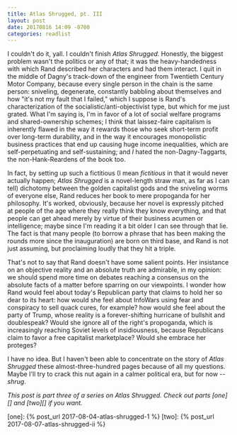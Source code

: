 ```yaml
---
title: Atlas Shrugged, pt. III
layout: post
date: 20170816 14:09 -0700
categories: readlist
---
```


I couldn't do it, yall.  I couldn't finish *Atlas Shrugged.*  Honestly, the
biggest problem wasn't the politics or any of that; it was the
heavy-handedness with which Rand described her characters and had them
interact.  I quit in the middle of Dagny's track-down of the engineer from
Twentieth Century Motor Company, because every single person in the chain is
the same person: sniveling, degenerate, constantly babbling about themselves
and how "it's not my fault that I failed," which I suppose is Rand's
characterization of the socialistic/anti-objectivist type, but which for me
just grated.  What I'm saying is, I'm in favor of a lot of social welfare
programs and shared-ownership schemes; I think that laissez-faire capitalism
is inherently flawed in the way it rewards those who seek short-term profit
over long-term durability, and in the way it encourages monopolistic business
practices that end up causing huge income inequalities, which are
self-perpetuating and self-sustaining; and *I* hated the non-Dagny-Taggarts,
the non-Hank-Reardens of the book too.

In fact, by setting up such a fictitious (I mean *fictitious* in that it
would never actually happen; *Atlas Shrugged* is a novel-length straw man, as
far as I can tell) dichotomy between the golden capitalist gods and the
sniveling worms of everyone else, Rand reduces her book to mere propoganda
for her philosophy.  It's worked, obviously, because her novel is expressly
pitched at people of the age where they really think they know everything,
and that people can get ahead merely by virtue of their business acumen or
intelligence; maybe since I'm reading it a bit older I can see through that
lie.  The fact is that many people (to borrow a phrase that has been making
the rounds more since the inauguration) are born on third base, and Rand is
not just assuming, but proclaiming loudly that they hit a triple.

That's not to say that Rand doesn't have some salient points.  Her insistance
on an objective reality and an absolute truth are admirable, in my opinion:
we should spend more time on debates reaching a consensus on the absolute
facts of a matter before sparring on our viewpoints.  I wonder how Rand would
feel about today's Republican party that claims to hold her so dear to its
heart: how would she feel about InfoWars using fear and conspiracy to sell
quack cures, for example? how would she feel about the party of Trump, whose
reality is a forever-shifting hurricane of bullshit and doublespeak?  Would
she ignore all of the right's propoganda, which is increasingly reaching
Soviet levels of insidiousness, because Republicans claim to favor a free
capitalist marketplace?  Would she embrace her proteges?

I have no idea.  But I haven't been able to concentrate on the story of
*Atlas Shrugged* these almost-three-hundred pages because of all my
questions.  Maybe I'll try to crack this nut again in a calmer political era,
but for now -- *shrug*.

*This post is part three of a series on Atlas Shrugged.  Check out parts
[one][] and [two][] if you want.*

[one]: {% post_url 2017-08-04-atlas-shrugged-1 %}
[two]: {% post_url 2017-08-07-atlas-shrugged-ii %}
